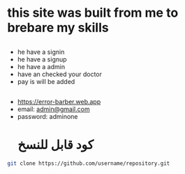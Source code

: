# this site was built from me to brebare my skills
##
- he have a signin 
- he have a signup
- he have a admin
- have an checked your doctor
- pay is will be added
  ##
 - https://error-barber.web.app
  - email: admin@gmail.com
  - password: adminone
    # كود قابل للنسخ

```bash
git clone https://github.com/username/repository.git

